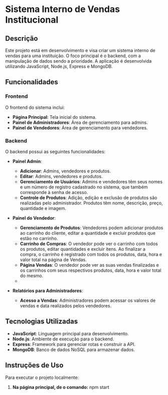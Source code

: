 # Sistema Interno de Vendas Institucional

## Descrição

Este projeto está em desenvolvimento e visa criar um sistema interno de vendas para uma instituição. O foco principal é o backend, com a manipulação de dados sendo a prioridade. A aplicação é desenvolvida utilizando JavaScript, Node.js, Express e MongoDB.

## Funcionalidades

### Frontend

O frontend do sistema inclui:

- **Página Principal**: Tela inicial do sistema.
- **Painel de Administradores**: Área de gerenciamento para admins.
- **Painel de Vendedores**: Área de gerenciamento para vendedores.

### Backend

O backend possui as seguintes funcionalidades:

- **Painel Admin**:
  - **Adicionar**: Admins, vendedores e produtos.
  - **Editar**: Admins, vendedores e produtos.
  - **Gerenciamento de Usuários**: Admins e vendedores têm seus nomes e um número de registro cadastrado no sistema, que também corresponde à senha de acesso.
  - **Controle de Produtos**: Adição, edição e exclusão de produtos são realizadas pelo administrador. Produtos têm nome, descrição, preço, quantidade e imagem.
  
- **Painel do Vendedor**:
  - **Gerenciamento de Produtos**: Vendedores podem adicionar produtos ao carrinho do cliente, editar a quantidade e excluir produtos que estão no carrinho.
  - **Carrinho de Compras**: O vendedor pode ver o carrinho com todos os produtos, editar quantidades e excluir itens. Ao finalizar a compra, o carrinho é registrado com todos os produtos, data, hora e valor total na página de Vendas.
  - **Página Vendas**: O vendedor pode ver as suas vendas finalizadas e os carrinhos com seus respectivos produtos, data, hora e valor total do mesmo.
  - 
- **Relatórios para Administradores**:
  - **Acesso a Vendas**: Administradores podem acessar os valores de vendas e data realizados pelos vendedores.

## Tecnologias Utilizadas

- **JavaScript**: Linguagem principal para desenvolvimento.
- **Node.js**: Ambiente de execução para o backend.
- **Express**: Framework para gerenciar rotas e construir a API.
- **MongoDB**: Banco de dados NoSQL para armazenar dados.

## Instruções de Uso

Para executar o projeto localmente:

1. **Na página principal, de o comando:**
   npm start
   
